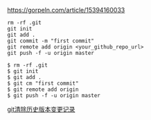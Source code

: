 https://gorpeln.com/article/15394160033

```
rm -rf .git
git init
git add .
git commit -m "first commit"
git remote add origin <your_github_repo_url>
git push -f -u origin master
```



```
$ rm -rf .git
$ git init
$ git add .
$ git cm "first commit"
$ git remote add origin
$ git push -f -u origin master
```



[git清除历史版本变更记录](https://www.cnblogs.com/gaowengang/p/10955871.html)